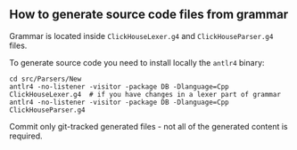 ## How to generate source code files from grammar

Grammar is located inside `ClickHouseLexer.g4` and `ClickHouseParser.g4` files.

To generate source code you need to install locally the `antlr4` binary:
```
cd src/Parsers/New
antlr4 -no-listener -visitor -package DB -Dlanguage=Cpp ClickHouseLexer.g4  # if you have changes in a lexer part of grammar
antlr4 -no-listener -visitor -package DB -Dlanguage=Cpp ClickHouseParser.g4
```

Commit only git-tracked generated files - not all of the generated content is required.
